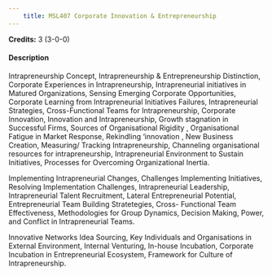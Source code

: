 ```yaml
---
    title: MSL407 Corporate Innovation & Entrepreneurship
---
```

**Credits:** 3 (3-0-0)



#### Description 
Intrapreneurship Concept, Intrapreneurship & Entrepreneurship Distinction, Corporate Experiences in Intrapreneurship, Intrapreneurial initiatives in Matured Organizations, Sensing Emerging Corporate Opportunities, Corporate Learning from Intrapreneurial Initiatives Failures, Intrapreneurial Strategies, Cross-Functional Teams for Intrapreneurship, Corporate Innovation, Innovation and Intrapreneurship, Growth stagnation in Successful Firms, Sources of Organisational Rigidity , Organisational Fatigue in Market Response, Rekindling ‘innovation , New Business Creation, Measuring/ Tracking Intrapreneurship, Channeling organisational resources for intrapreneurship, Intrapreneurial Environment to Sustain Initiatives, Processes for Overcoming Organizational Inertia.

Implementing Intrapreneurial Changes, Challenges Implementing Initiatives, Resolving Implementation Challenges, Intrapreneurial Leadership, Intrapreneurial Talent Recruitment, Lateral Entrepreneurial Potential, Entrepreneurial Team Building Stratetegies, Cross- Functional Team Effectiveness, Methodologies for Group Dynamics, Decision Making, Power, and Conflict in Intrapreneurial Teams.

Innovative Networks Idea Sourcing, Key Individuals and Organisations in External Environment, Internal Venturing, In-house Incubation, Corporate Incubation in Entrepreneurial Ecosystem, Framework for Culture of Intrapreneurship.